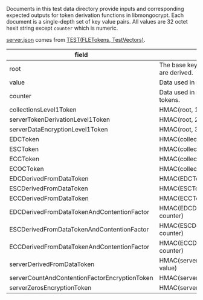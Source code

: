 Documents in this test data directory provide inputs and corresponding expected outputs for token derivation functions in libmongocrypt.
Each document is a single-depth set of key value pairs. All values are 32 octet hexit string except `counter` which is numeric.

[server.json](server.json) comes from [TEST(FLETokens, TestVectors)](https://github.com/mongodb/mongo/blob/master/src/mongo/crypto/fle_crypto_test.cpp).

| field | Description |
| ----- | ----------- |
| root | The base key from which all other tokens are derived. |
| value | Data used in `DerivedFromData` tokens. |
| counter | Data used in `DerivedFromDataAndCounter` tokens. |
| collectionsLevel1Token | HMAC(root, 1) |
| serverTokenDerivationLevel1Token | HMAC(root, 2) |
| serverDataEncryptionLevel1Token | HMAC(root, 3) |
| EDCToken | HMAC(collectionsLevel1Token, 1) |
| ESCToken | HMAC(collectionsLevel1Token, 2) |
| ECCToken | HMAC(collectionsLevel1Token, 3) |
| ECOCToken | HMAC(collectionsLevel1Token, 4) |
| EDCDerivedFromDataToken | HMAC(EDCToken, value) |
| ESCDerivedFromDataToken | HMAC(ESCToken, value) |
| ECCDerivedFromDataToken | HMAC(ECCToken, value) |
| EDCDerivedFromDataTokenAndContentionFactor| HMAC(EDCDerivedFromDataToken, counter) |
| ESCDerivedFromDataTokenAndContentionFactor| HMAC(ESCDerivedFromDataToken, counter) |
| ECCDerivedFromDataTokenAndContentionFactor| HMAC(ECCDerivedFromDataToken, counter) |
| serverDerivedFromDataToken | HMAC(serverTokenDerivationLevel1Token, value) |
| serverCountAndContentionFactorEncryptionToken | HMAC(serverDerivedFromDataToken, 1) |
| serverZerosEncryptionToken | HMAC(serverDerivedFromDataToken, 2) |

